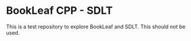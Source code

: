 # BookLeaf CPP - SDLT

This is a test repository to explore BookLeaf and SDLT. This should not be used.
